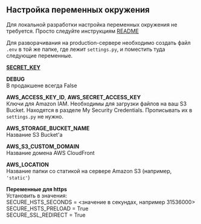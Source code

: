 ## Настройка переменных окружения

Для локальной разработки настройка переменных окружения не требуется. Просто следуйте инструкциям [README](README.md)

Для разворачивания на production-сервере необходимо создать файл ```.env``` в той же папке, где лежит ```settings.py```,
и поместить туда следующие переменные.

[**SECRET_KEY**](https://docs.djangoproject.com/en/3.1/ref/settings/#secret-key)

**DEBUG**   
В продакшене всегда False

**AWS_ACCESS_KEY_ID**, **AWS_SECRET_ACCESS_KEY**  
Ключи для Amazon IAM. Необходимы для загрузки файлов на ваш S3 Bucket. Находятся в разделе My Security Credentials.
Прописывать их в ```settings.py``` не нужно.

**AWS_STORAGE_BUCKET_NAME**  
Название S3 Bucket'а

**AWS_S3_CUSTOM_DOMAIN**   
Название домена AWS CloudFront

**AWS_LOCATION**  
Название папки со статикой на сервере Amazon S3 (например, ```'static'```)

**Переменные для https**  
Установить в значения:  
SECURE_HSTS_SECONDS = <значение в секундах, например 31536000>  
SECURE_HSTS_PRELOAD = True   
SECURE_SSL_REDIRECT = True